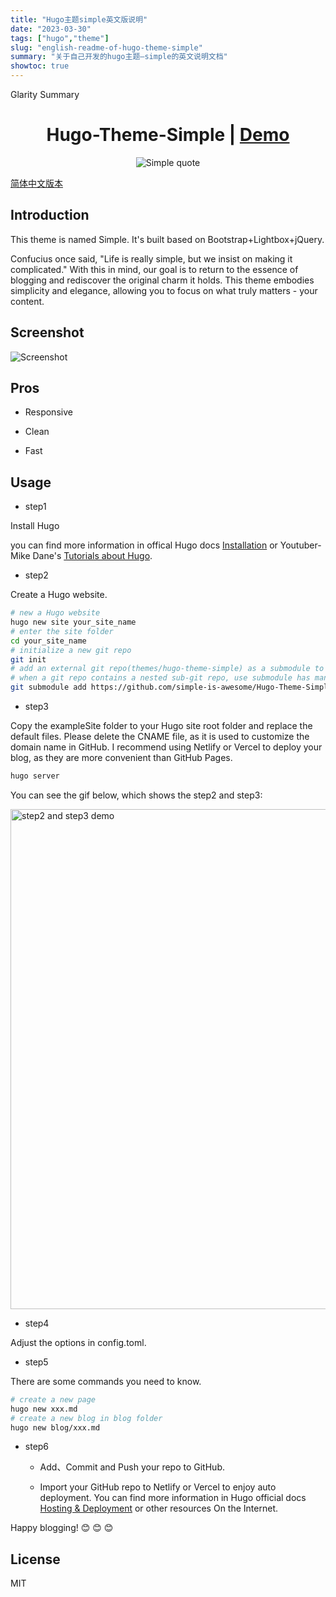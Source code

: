```yaml
---
title: "Hugo主题simple英文版说明"
date: "2023-03-30"
tags: ["hugo","theme"]
slug: "english-readme-of-hugo-theme-simple"
summary: "关于自己开发的hugo主题—simple的英文说明文档"
showtoc: true
---
```



Glarity Summary
<h1 align=center>Hugo-Theme-Simple | <a href="https://hugo.njxzc.top" target="_blank">Demo</a></h1>

<p align="center">
<img src="https://vip2.loli.io/2023/03/15/9LJ1QX8kKZrRtwA.webp" alt="Simple quote">
</p>

[简体中文版本](https://github.com/simple-is-awesome/Hugo-Theme-Simple/blob/main/README.zh-CN.md)

## Introduction 

This theme is named Simple. It's built based on Bootstrap+Lightbox+jQuery. 

Confucius once said, "Life is really simple, but we insist on making it complicated." With this in mind, our goal is to return to the essence of blogging and rediscover the original charm it holds. This theme embodies simplicity and elegance, allowing you to focus on what truly matters - your content.

## Screenshot

![Screenshot](https://vip2.loli.io/2023/03/16/bRuOzHDndLXm8kT.webp)

## Pros

- Responsive

- Clean

- Fast

## Usage

  - step1

Install Hugo

you can find more information in offical Hugo docs [Installation](https://gohugo.io/installation/) or Youtuber-Mike Dane's [Tutorials about Hugo](https://www.youtube.com/playlist?list=PLLAZ4kZ9dFpOnyRlyS-liKL5ReHDcj4G3).

  - step2 

Create a Hugo website.

```bash
# new a Hugo website
hugo new site your_site_name
# enter the site folder
cd your_site_name
# initialize a new git repo
git init
# add an external git repo(themes/hugo-theme-simple) as a submodule to this git repo
# when a git repo contains a nested sub-git repo, use submodule has many advantages
git submodule add https://github.com/simple-is-awesome/Hugo-Theme-Simple.git themes/hugo-theme-simple
```

  - step3

Copy the exampleSite folder to your Hugo site root folder and replace the default files. Please delete the CNAME file, as it is used to customize the domain name in GitHub. I recommend using Netlify or Vercel to deploy your blog, as they are more convenient than GitHub Pages.

```bash
hugo server
```

You can see the gif below, which shows the step2 and step3:

<img src="https://github.com/simple-is-awesome/Hugo-Theme-Simple/blob/main/static/images/hugo_step2_step3.gif?raw=true" width="800px" alt="step2 and step3 demo">

  - step4

Adjust the options in config.toml.

  - step5 

There are some commands you need to know.

```bash
# create a new page
hugo new xxx.md
# create a new blog in blog folder
hugo new blog/xxx.md
```

  - step6

    - Add、Commit and Push your repo to GitHub. 

    - Import your GitHub repo to Netlify or Vercel to enjoy auto deployment. You can find more information in Hugo official docs [Hosting & Deployment](https://gohugo.io/hosting-and-deployment/) or other resources On the Internet.

Happy blogging! :blush: :blush: :blush:

## License

MIT
